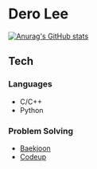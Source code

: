 <!--
**ldr0629/ldr0629** is a ✨ _special_ ✨ repository because its `README.md` (this file) appears on your GitHub profile.

Here are some ideas to get you started:

- 🔭 I’m currently working on ...
- 🌱 I’m currently learning ...
- 👯 I’m looking to collaborate on ...
- 🤔 I’m looking for help with ...
- 💬 Ask me about ...
- 📫 How to reach me: ...
- 😄 Pronouns: ...
- ⚡ Fun fact: ...
-->
# Dero Lee
[![Anurag's GitHub stats](https://github-readme-stats.vercel.app/api?username=ldr0629&show_icons=true&theme=tokyonight)](https://github.com/anuraghazra/github-readme-stats)

## Tech
### Languages

- C/C++
- Python

### Problem Solving

- <a href="https://www.acmicpc.net/user/dleofh01">Baekjoon</a>
- <a href="https://www.codeup.kr/userinfo.php?user=dleofh012">Codeup</a>
